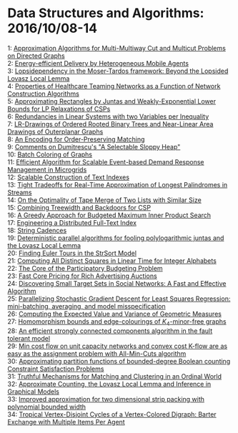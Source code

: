 # Data Structures and Algorithms: 2016/10/08-14  
1: [Approximation Algorithms for Multi-Multiway Cut and Multicut Problems on  Directed Graphs](https://doi.org/10.48550/arXiv.1610.02336)  
2: [Energy-efficient Delivery by Heterogeneous Mobile Agents](https://doi.org/10.48550/arXiv.1610.02361)  
3: [Lopsidependency in the Moser-Tardos framework: Beyond the Lopsided  Lovasz Local Lemma](https://doi.org/10.48550/arXiv.1610.02420)  
4: [Properties of Healthcare Teaming Networks as a Function of Network  Construction Algorithms](https://doi.org/10.48550/arXiv.1610.02575)  
5: [Approximating Rectangles by Juntas and Weakly-Exponential Lower Bounds  for LP Relaxations of CSPs](https://doi.org/10.48550/arXiv.1610.02704)  
6: [Redundancies in Linear Systems with two Variables per Inequality](https://doi.org/10.48550/arXiv.1610.02820)  
7: [LR-Drawings of Ordered Rooted Binary Trees and Near-Linear Area Drawings  of Outerplanar Graphs](https://doi.org/10.48550/arXiv.1610.02841)  
8: [An Encoding for Order-Preserving Matching](https://doi.org/10.48550/arXiv.1610.02865)  
9: [Comments on Dumitrescu's "A Selectable Sloppy Heap"](https://doi.org/10.48550/arXiv.1610.02953)  
10: [Batch Coloring of Graphs](https://doi.org/10.48550/arXiv.1610.02997)  
11: [Efficient Algorithm for Scalable Event-based Demand Response Management  in Microgrids](https://doi.org/10.48550/arXiv.1610.03002)  
12: [Scalable Construction of Text Indexes](https://doi.org/10.48550/arXiv.1610.03007)  
13: [Tight Tradeoffs for Real-Time Approximation of Longest Palindromes in  Streams](https://doi.org/10.48550/arXiv.1610.03125)  
14: [On the Optimality of Tape Merge of Two Lists with Similar Size](https://doi.org/10.48550/arXiv.1610.03266)  
15: [Combining Treewidth and Backdoors for CSP](https://doi.org/10.48550/arXiv.1610.03298)  
16: [A Greedy Approach for Budgeted Maximum Inner Product Search](https://doi.org/10.48550/arXiv.1610.03317)  
17: [Engineering a Distributed Full-Text Index](https://doi.org/10.48550/arXiv.1610.03332)  
18: [String Cadences](https://doi.org/10.48550/arXiv.1610.03337)  
19: [Deterministic parallel algorithms for fooling polylogarithmic juntas and  the Lovasz Local Lemma](https://doi.org/10.48550/arXiv.1610.03383)  
20: [Finding Euler Tours in the StrSort Model](https://doi.org/10.48550/arXiv.1610.03412)  
21: [Computing All Distinct Squares in Linear Time for Integer Alphabets](https://doi.org/10.48550/arXiv.1610.03421)  
22: [The Core of the Participatory Budgeting Problem](https://doi.org/10.48550/arXiv.1610.03474)  
23: [Fast Core Pricing for Rich Advertising Auctions](https://doi.org/10.48550/arXiv.1610.03564)  
24: [Discovering Small Target Sets in Social Networks: A Fast and Effective  Algorithm](https://doi.org/10.48550/arXiv.1610.03721)  
25: [Parallelizing Stochastic Gradient Descent for Least Squares Regression:  mini-batching, averaging, and model misspecification](https://doi.org/10.48550/arXiv.1610.03774)  
26: [Computing the Expected Value and Variance of Geometric Measures](https://doi.org/10.48550/arXiv.1610.03788)  
27: [Homomorphism bounds and edge-colourings of $K_4$-minor-free graphs](https://doi.org/10.48550/arXiv.1610.03999)  
28: [An efficient strongly connected components algorithm in the fault  tolerant model](https://doi.org/10.48550/arXiv.1610.04010)  
29: [Min cost flow on unit capacity networks and convex cost K-flow are as  easy as the assignment problem with All-Min-Cuts algorithm](https://doi.org/10.48550/arXiv.1610.04012)  
30: [Approximating partition functions of bounded-degree Boolean counting  Constraint Satisfaction Problems](https://doi.org/10.48550/arXiv.1610.04055)  
31: [Truthful Mechanisms for Matching and Clustering in an Ordinal World](https://doi.org/10.48550/arXiv.1610.04069)  
32: [Approximate Counting, the Lovasz Local Lemma and Inference in Graphical  Models](https://doi.org/10.48550/arXiv.1610.04317)  
33: [Improved approximation for two dimensional strip packing with polynomial  bounded width](https://doi.org/10.48550/arXiv.1610.04430)  
34: [Tropical Vertex-Disjoint Cycles of a Vertex-Colored Digraph: Barter  Exchange with Multiple Items Per Agent](https://doi.org/10.48550/arXiv.1610.05115)  